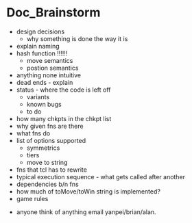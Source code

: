 Doc\_Brainstorm
===============

-   design decisions
    -   why something is done the way it is
-   explain naming
-   hash function !!!!!!
    -   move semantics
    -   postion semantics
-   anything none intuitive
-   dead ends - explain
-   status - where the code is left off
    -   variants
    -   known bugs
    -   to do
-   how many chkpts in the chkpt list
-   why given fns are there
-   what fns do
-   list of options supported
    -   symmetrics
    -   tiers
    -   move to string
-   fns that tcl has to rewrite
-   typical execution sequence - what gets called after another
-   dependencies b/n fns
-   how much of toMove/toWin string is implemented?
-   game rules

<!-- -->

-   anyone think of anything email yanpei/brian/alan.

